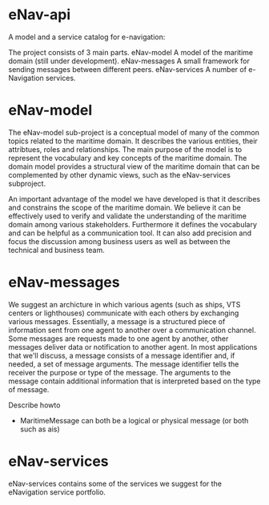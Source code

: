 eNav-api
========

A model and a service catalog for e-navigation:

The project consists of 3 main parts.
  eNav-model     A model of the maritime domain (still under development).
  eNav-messages  A small framework for sending messages between different peers.
  eNav-services  A number of e-Navigation services.

eNav-model
==========
The eNav-model sub-project is a conceptual model of many of the common topics related to the maritime domain.
It describes the various entities, their attribtues, roles and relationships.
The main purpose of the model is to represent the vocabulary and key concepts of the maritime domain. 
The domain model provides a structural view of the maritime domain that can be complemented by other dynamic views, 
such as the eNav-services subproject.

An important advantage of the model we have developed is that it describes and constrains the scope of the maritime domain. 
We believe it can be effectively used to verify and validate the understanding of the maritime domain among 
various stakeholders. Furthermore it defines the vocabulary and can be helpful as a communication tool. 
It can also add precision and focus the discussion among business users as well as between the technical and business team.

eNav-messages
=============
We suggest an archicture in which various agents (such as ships, VTS centers or lighthouses) communicate with each others
by exchanging various messages.
Essentially, a message is a structured piece of information sent from one agent to another over a communication channel.
Some messages are requests made to one agent by another, other messages deliver data or notification to another agent.
In most applications that we'll discuss, a message consists of a message identifier and, 
if needed, a set of message arguments. The message identifier tells the receiver the purpose or type of the message. 
The arguments to the message contain additional information that is interpreted based on the type of message. 

Describe howto
* MaritimeMessage can both be a logical or physical message (or both such as ais)


eNav-services
=============
eNav-services contains some of the services we suggest for the eNavigation service portfolio.
